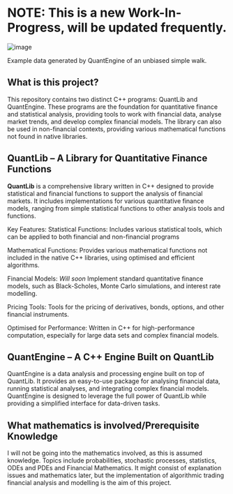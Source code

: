 # NOTE: This is a new Work-In-Progress, will be updated frequently.
![image](https://github.com/user-attachments/assets/0e60c8ba-af9e-41e8-991c-b7651d4885d8)

Example data generated by QuantEngine of an unbiased simple walk.

## What is this project?
This repository contains two distinct C++ programs: QuantLib and QuantEngine. These programs are the foundation for quantitative finance and statistical analysis, providing tools to work with financial data, analyse market trends, and develop complex financial models. The library can also be used in non-financial contexts, providing various mathematical functions not found in native libraries.

## **QuantLib** – A Library for Quantitative Finance Functions
**QuantLib** is a comprehensive library written in C++ designed to provide statistical and financial functions to support the analysis of financial markets. It includes implementations for various quantitative finance models, ranging from simple statistical functions to other analysis tools and functions.

Key Features:
Statistical Functions: Includes various statistical tools, which can be applied to both financial and non-financial programs

Mathematical Functions: Provides various mathematical functions not included in the native C++ libraries, using optimised and efficient algorithms.

Financial Models: *Will soon* Implement standard quantitative finance models, such as Black-Scholes, Monte Carlo simulations, and interest rate modelling.

Pricing Tools: Tools for the pricing of derivatives, bonds, options, and other financial instruments.

Optimised for Performance: Written in C++ for high-performance computation, especially for large data sets and complex financial models.

## **QuantEngine** – A C++ Engine Built on QuantLib
QuantEngine is a data analysis and processing engine built on top of QuantLib. It provides an easy-to-use package for analysing financial data, running statistical analyses, and integrating complex financial models. QuantEngine is designed to leverage the full power of QuantLib while providing a simplified interface for data-driven tasks.

## What mathematics is involved/Prerequisite Knowledge
I will not be going into the mathematics involved, as this is assumed knowledge. Topics include probabilities, stochastic processes, statistics, ODEs and PDEs and Financial Mathematics.  It might consist of explanation issues and mathematics later, but the implementation of algorithmic trading financial analysis and modelling is the aim of this project.

